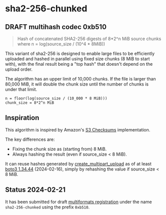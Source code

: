 # sha2-256-chunked

## DRAFT multihash codec 0xb510

> Hash of concatenated SHA2-256 digests of 8*2^n MiB source chunks
> where n = log(source_size / (10^4 * 8MiB))

This variant of sha2-256 is designed to enable large files
to be efficiently uploaded and hashed in parallel using fixed size chunks
(8 MiB to start with), with the final result being a "top hash"
that doesn't depend on the upload order.

The algorithm has an upper limit of 10,000 chunks.
If the file is larger than 80,000 MiB,
it will double the chunk size until the number of chunks
is under that limit.

```pseudocode
n = floor(log(source_size / (10_000 * 8 MiB)))
chunk_size = 8*2^n MiB
```

## Inspiration

This algorithm is inspired by Amazon's 
[S3 Checksums](https://aws.amazon.com/blogs/aws/new-additional-checksum-algorithms-for-amazon-s3/)
implementation.

The key differences are:

* Fixing the chunk size as (starting from) 8 MiB.
* Always hashing the result (even if source_size < 8 MiB).

It can reuse hashes generated by
[create_multipart_upload](https://boto3.amazonaws.com/v1/documentation/api/latest/reference/services/s3/client/create_multipart_upload.html)
as of at least [boto3 1.34.44](https://pypi.org/project/boto3/1.34.44/) 
(2024-02-16), simply by rehashing the value if source_size < 8 MiB.

## Status 2024-02-21

It has been submitted for draft
[multiformats registration](https://github.com/multiformats/multiformats/blob/master/contributing.md#multiformats-registrations)
under the name `sha2-256-chunked` using the prefix `0xb510`.
